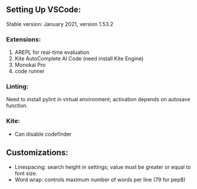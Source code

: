 ## Setting Up VSCode:
Stable version: January 2021, version 1.53.2 

### Extensions:
1) AREPL for real-time evaluation
2) Kite AutoComplete AI Code (need install Kite Engine)
3) Monokai Pro
4) code runner

### Linting:
Need to install pylint in virtual environment; activation depends on autosave function. 

### Kite:
- Can disable codefinder

## Customizations:
- Linespacing: search height in settings; value must be greater or equal to font size.
- Word wrap: controls maximum number of words per line (79 for pep8)
